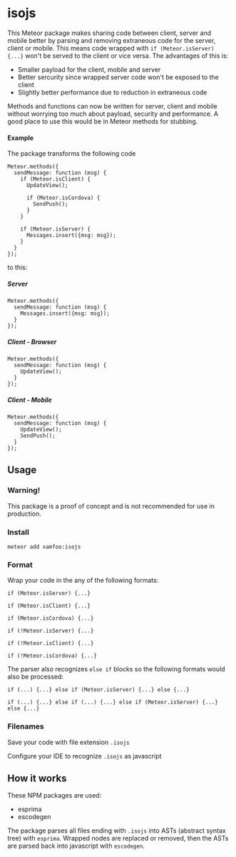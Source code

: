 # isojs

This Meteor package makes sharing code between client, server and mobile
better by parsing and removing extraneous code for the server, client or mobile.
This means code wrapped with `if (Meteor.isServer) {...}` won't be served to
the client or vice versa. The advantages of this is:

- Smaller payload for the client, mobile and server
- Better sercurity since wrapped server code won't be exposed to the client
- Slightly better performance due to reduction in extraneous code

Methods and functions can now be written for server, client and mobile without
worrying too much about payload, security and performance. A good place to use
this would be in Meteor methods for stubbing.

#### Example

The package transforms the following code

    Meteor.methods({
      sendMessage: function (msg) {
        if (Meteor.isClient) {
          UpdateView();

          if (Meteor.isCordova) {
            SendPush();
          }
        }

        if (Meteor.isServer) {
          Messages.insert({msg: msg});
        }
      }
    });

to this:

##### Server

    Meteor.methods({
      sendMessage: function (msg) {
        Messages.insert({msg: msg});
      }
    });

##### Client - Browser

    Meteor.methods({
      sendMessage: function (msg) {
        UpdateView();
      }
    });

##### Client - Mobile
    Meteor.methods({
      sendMessage: function (msg) {
        UpdateView();
        SendPush();
      }
    });


## Usage

### Warning!

This package is a proof of concept and is not recommended for use in
production.

### Install

    meteor add xamfoo:isojs

### Format

Wrap your code in the any of the following formats:

`if (Meteor.isServer) {...}`

`if (Meteor.isClient) {...}`

`if (Meteor.isCordova) {...}`

`if (!Meteor.isServer) {...}`

`if (!Meteor.isClient) {...}`

`if (!Meteor.isCordova) {...}`

The parser also recognizes `else if` blocks so the following formats would also
be processed:

`if (...) {...} else if (Meteor.isServer) {...} else {...}`

`if (...) {...} else if (...) {...} else if (Meteor.isServer) {...} else {...}`

### Filenames

Save your code with file extension `.isojs`

Configure your IDE to recognize `.isojs` as javascript

## How it works

These NPM packages are used:

- esprima
- escodegen

The package parses all files ending with `.isojs` into ASTs (abstract syntax
tree) with `esprima`. Wrapped nodes are replaced or removed, then the ASTs are
parsed back into javascript with `escodegen`.
